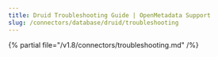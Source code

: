 ```yaml
---
title: Druid Troubleshooting Guide | OpenMetadata Support
slug: /connectors/database/druid/troubleshooting
---
```


{% partial file="/v1.8/connectors/troubleshooting.md" /%}
